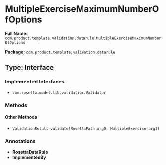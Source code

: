 # MultipleExerciseMaximumNumberOfOptions

**Full Name:** `cdm.product.template.validation.datarule.MultipleExerciseMaximumNumberOfOptions`

**Package:** `cdm.product.template.validation.datarule`

## Type: Interface

### Implemented Interfaces

- `com.rosetta.model.lib.validation.Validator`

### Methods

#### Other Methods

- `ValidationResult validate(RosettaPath arg0, MultipleExercise arg1)`

### Annotations

- **RosettaDataRule**
- **ImplementedBy**

